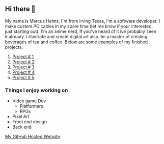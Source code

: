 ## Hi there 👋

<p>My name is Marcus Helms, I'm from Irving Texas, I'm a software developer. I make custom PC cables in my spare time (let me know if your interested, just starting out). I'm an anime nerd, If you've heard of it ive probably seen it already. I illustrate and create digital art also. Im a master of creating beverages of tea and coffee. Below are some examples of my finished projects.</p>

1. [Project # 1](https://employee777.github.io/)
2. [Project # 2](https://employee777.github.io/)
3. [Project # 3](https://employee777.github.io/)
4. [Project # 4](https://employee777.github.io/)
5. [Project # 5](https://employee777.github.io/)

### Things I enjoy working on
* Video game Dev
  * Platformers 
  * RPGs
* Pixel Art
* Front end design
* Back end
  



[My GitHub Hosted Website](https://employee777.github.io/)

